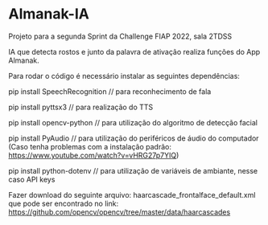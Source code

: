 # Almanak-IA
Projeto para a segunda Sprint da Challenge FIAP 2022, sala 2TDSS

IA que detecta rostos e junto da palavra de ativação realiza funções do App Almanak.

Para rodar o código é necessário instalar as seguintes dependências:

pip install SpeechRecognition // para reconhecimento de fala 

pip install pyttsx3 // para realização do TTS

pip install opencv-python // para utilização do algoritmo de detecção facial

pip install PyAudio // para utilização do periféricos de áudio do computador (Caso tenha problemas com a instalação padrão: https://www.youtube.com/watch?v=vHRG27p7YIQ)

pip install python-dotenv // para utilização de variáveis de ambiante, nesse caso API keys

Fazer download do seguinte arquivo:
haarcascade_frontalface_default.xml que pode ser encontrado no link: https://github.com/opencv/opencv/tree/master/data/haarcascades
